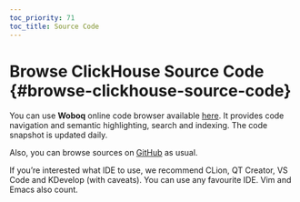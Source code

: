```yaml
---
toc_priority: 71
toc_title: Source Code
---
```


# Browse ClickHouse Source Code {#browse-clickhouse-source-code}

You can use **Woboq** online code browser available [here](https://clickhouse.tech/codebrowser/html_report/ClickHouse/src/index.html). It provides code navigation and semantic highlighting, search and indexing. The code snapshot is updated daily.

Also, you can browse sources on [GitHub](https://github.com/ClickHouse/ClickHouse) as usual.

If you’re interested what IDE to use, we recommend CLion, QT Creator, VS Code and KDevelop (with caveats). You can use any favourite IDE. Vim and Emacs also count.
